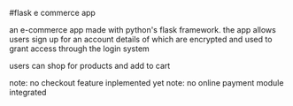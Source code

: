 #flask e commerce app

an e-commerce app made with python's flask framework.
the app allows users sign up for an account 
details of which are encrypted and used to grant
access through the login system

users can shop for products and add to cart

note: no checkout feature inplemented yet
note: no online payment module integrated
